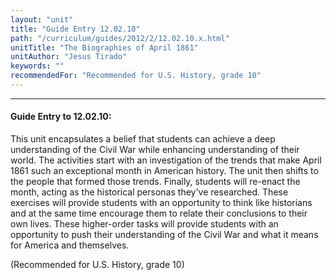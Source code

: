 ```yaml
---
layout: "unit"
title: "Guide Entry 12.02.10"
path: "/curriculum/guides/2012/2/12.02.10.x.html"
unitTitle: "The Biographies of April 1861"
unitAuthor: "Jesus Tirado"
keywords: ""
recommendedFor: "Recommended for U.S. History, grade 10"
---
```

<body>
<hr/>
 <h4>
  Guide Entry to 12.02.10:
 </h4>
 <p>
  This unit encapsulates a belief that students can achieve a deep understanding of the Civil War while enhancing understanding of their world. The activities start with an investigation of the trends that make April 1861 such an exceptional month in American history. The unit then shifts to the people that formed those trends. Finally, students will re-enact the month, acting as the historical personas they've researched. These exercises will provide students with an opportunity to think like historians and at the same time encourage them to relate their conclusions to their own lives. These higher-order tasks will provide students with an opportunity to push their understanding of the Civil War and what it means for America and themselves.
 </p>
<p>
  (Recommended for U.S. History, grade 10)
 </p>


</body>